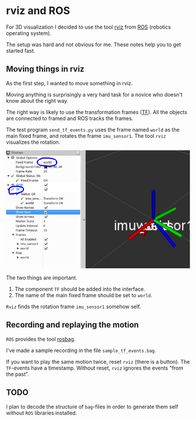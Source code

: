 # rviz and ROS

For 3D visualization I decided to use the tool [rviz](http://wiki.ros.org/rviz) from [ROS](http://www.ros.org/) (robotics operating system).

The setup was hard and not obvious for me. These notes help you to get started fast.

## Moving things in rviz

As the first step, I wanted to move something in rviz.

Moving anything is surprisingly a very hard task for a novice who doesn't know about the right way.

The right way is likely to use the transformation frames ([TF](http://wiki.ros.org/tf/Tutorials/Introduction%20to%20tf)). All the objects are connected to framed and ROS tracks the frames.

The test program `send_tf_events.py` uses the frame named `world` as the main fixed frame, and rotates the frame `imu_sensor1`. The tool `rviz` visualizes the rotation.

![rviz setup](rvizsetup.png)

The two things are important.

1. The component `TF` should be added into the interface.
2. The name of the main fixed frame should be set to `world`.

`Rviz` finds the rotation frame `imu_sensor1` somehow self.

## Recording and replaying the motion

`ROS` provides the tool [rosbag](http://wiki.ros.org/ROS/Tutorials/Recording%20and%20playing%20back%20data).

I've made a sample recording in the file `sample_tf_events.bag`.

If you want to play the same motion twice, reset `rviz` (there is a button). The `TF`-events have a timestamp. Without reset, `rviz` ignores the events "from the past".

## TODO

I plan to decode the structure of `bag`-files in order to generate them self without `ROS` libraries installed.
